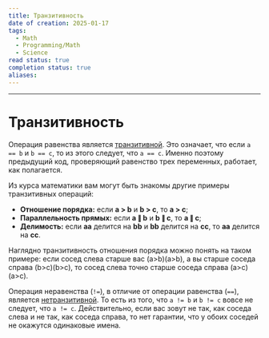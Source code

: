 ```yaml
---
title: Транзитивность
date of creation: 2025-01-17
tags:
  - Math
  - Programming/Math
  - Science
read status: true
completion status: true
aliases:
---
```

---
# Транзитивность


Операция равенства является [транзитивной](https://ru.wikipedia.org/wiki/%D0%A2%D1%80%D0%B0%D0%BD%D0%B7%D0%B8%D1%82%D0%B8%D0%B2%D0%BD%D0%BE%D1%81%D1%82%D1%8C). Это означает, что если `a == b` и `b == c`, то из этого следует, что `a == c`. Именно поэтому предыдущий код, проверяющий равенство трех переменных, работает, как полагается. 

Из курса математики вам могут быть знакомы другие примеры транзитивных операций:

- **Отношение порядка:** если **a > b** и **b > c**, то **a > c**;
- **Параллельность прямых:** если **a ∥ b** и **b ∥ c**, то **a ∥ c**;
- **Делимость:** если **aa** делится на **bb** и **bb** делится на **cc**, то **aa** делится на **cc**.

Наглядно транзитивность отношения порядка можно понять на таком примере: если сосед слева старше вас (a>b)(a>b), а вы старше соседа справа (b>c)(b>c), то сосед слева точно старше соседа справа (a>c)(a>c).

Операция неравенства (`!=`), в отличие от операции равенства (`==`), является [нетранзитивной](https://ru.wikipedia.org/wiki/%D0%9D%D0%B5%D1%82%D1%80%D0%B0%D0%BD%D0%B7%D0%B8%D1%82%D0%B8%D0%B2%D0%BD%D0%BE%D1%81%D1%82%D1%8C). То есть из того, что `a != b` и `b != c` вовсе не следует, что `a != c`. Действительно, если вас зовут не так, как соседа слева и не так, как соседа справа, то нет гарантии, что у обоих соседей не окажутся одинаковые имена.

